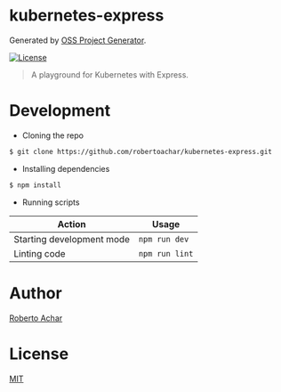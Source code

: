 # kubernetes-express

Generated by [OSS Project Generator](http://bit.ly/generator-oss-project).

[![License][license-badge]][license-url]

> A playground for Kubernetes with Express.

# Development

* Cloning the repo

```bash
$ git clone https://github.com/robertoachar/kubernetes-express.git
```

* Installing dependencies

```bash
$ npm install
```

* Running scripts

Action | Usage
------ | -----
Starting development mode | `npm run dev`
Linting code              | `npm run lint`

# Author

[Roberto Achar](https://twitter.com/robertoachar)

# License

[MIT](https://github.com/robertoachar/kubernetes-express/blob/master/LICENSE)

[license-badge]: https://img.shields.io/github/license/robertoachar/kubernetes-express.svg
[license-url]: https://opensource.org/licenses/MIT
